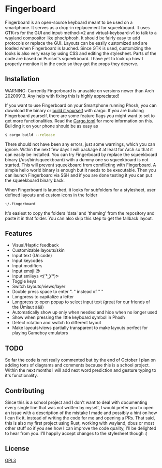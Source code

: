 # Fingerboard
Fingerboard is an open-source keyboard meant to be used on a smartphone. It serves as a drop-in replacement for squeekboard.
It uses GTK-rs for the GUI and input-method-v2 and virtual-keyboard-v1 to talk to a wayland compositor like phoc/phosh.
It should be fairly easy to add protocols or replace the GUI. Layouts can be easily customized and are loaded when Fingerboard is lauched.
Since GTK is used, customizing the looks is also very easy by using CSS and editing the stylesheet. Parts of the code are based on Purism's squeekboard.
I have yet to look up how I properly mention it in the code so they get the props they deserve.

## Installation
WARNING: Currently Fingerboard is unusable on versions newer than Arch 20200913. Any help with fixing this is highly appreciated!

If you want to use Fingerboard on your Smartphone running Phosh, you can download the binary or [build it yourself](installation/build_on_pinephone.md) with cargo. If you are building Fingerboard yourself, there are some feature flags you might want to set to get more functionalities.
Read the [Cargo.toml](Cargo.toml) for more information on this. Building it on your phone should be as easy as 
```bash
$ cargo build --release
```
There should not have been any errors, just some warnings, which you can ignore.
Within the next few days I will package it at least for Arch so that it can easily be installed.
You can try Fingerboard by replace the squeekboard binary (/usr/bin/squeekboard) with a dummy one so squeekboard is not started. This will prevent squeekboard from comflicting with Fingerboard. A simple hello world binary is enough but it needs to be executable. Then you can launch Fingerboard via SSH and if you are done testing it you can put the squeekboard binary back.

When Fingerboard is launched, it looks for subfolders for a stylesheet, user defined layouts and custom icons in the folder
```bash
~/.fingerboard
```
It's easiest to copy the folders 'data' and 'theming' from the repository and paste it in that folder. You can also skip this step to get the fallback layout.

## Features
- Visual/Haptic feedback
- Customizable layouts/skin
- Input text (Unicode)
- Input keycodes
- Input modifiers
- Input emoji 😍
- Input smileys ᕙ( ͡° ͜ʖ ͡°)ᕗ
- Toggle keys
- Switch layouts/views/layer
- Double press space to enter ". " instead of " "
- Longpress to capitalize a letter
- Longpress to open popup to select input text (great for our friends of the Umlaut àäâ)
- Automatically show up only when needed and hide when no longer used
- Show when pressing the little keyboard symbol in Phosh
- Detect rotation and switch to different layout
- Make layouts/views partially transparent to make layouts perfect for playing Gameboy emulators

## TODO
So far the code is not really commented but by the end of October I plan on adding tons of diagrams and comments because this is 
a school project. Within the next months I will add next word prediction and gesture typing to it's functionality.

## Contributing
Since this is a school project and I don't want to deal with documenting every single line that was not written by myself, I would prefer 
you to open an issue with a description of the mistake I made and possibly a hint on how I can fix it, instead of writing the code for me 
and opening a PRs. That said, this is also my first project using Rust, working with wayland, dbus or most other stuff so if you see how I 
can improve the code quality, I'll be delighted to hear from you. I'll happily accept changes to the stylesheet though :)

## License
[GPL3](https://choosealicense.com/licenses/gpl-3.0/)

